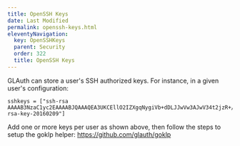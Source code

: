 ```yaml
---
title: OpenSSH Keys
date: Last Modified 
permalink: openssh-keys.html
eleventyNavigation:
  key: OpenSSHKeys
  parent: Security
  order: 322
  title: OpenSSH Keys
---
```

GLAuth can store a user's SSH authorized keys. For instance, in a given user's configuration:
```
sshkeys = ["ssh-rsa AAAAB3NzaC1yc2EAAAABJQAAAQEA3UKCEllO2IZXgqNygiVb+dDLJJwVw3AJwV34t2jzR+/tUNVeJ9XddKpYQektNHsFmY93lJw5QDSbeH/mAC4KPoUM47EriINKEelRbyG4hC/ko/e2JWqEclPS9LP7GtqGmscXXo4JFkqnKw4TIRD52XI9n1syYM9Y8rJ88fjC/Lpn+01AB0paLVIfppJU35t0Ho9doHAEfEvcQA6tcm7FLJUvklAxc8WUbdziczbRV40KzDroIkXAZRjX7vXXhh/p7XBYnA0GO8oTa2VY4dTQSeDAUJSUxbzevbL0ll9Gi1uYaTDQyE5gbn2NfJSqq0OYA+3eyGtIVjFYZgi+txSuhw== rsa-key-20160209"]
```

Add one or more keys per user as shown above, then follow the steps to setup the goklp helper: https://github.com/glauth/goklp
